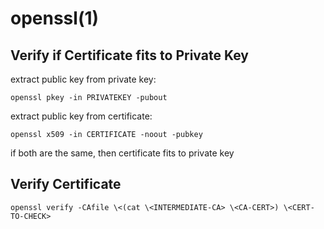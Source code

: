 # openssl(1)

## Verify if Certificate fits to Private Key

  extract public key from private key:

    openssl pkey -in PRIVATEKEY -pubout

  extract public key from certificate:

    openssl x509 -in CERTIFICATE -noout -pubkey

  if both are the same, then certificate fits to private key

## Verify Certificate

    openssl verify -CAfile \<(cat \<INTERMEDIATE-CA> \<CA-CERT>) \<CERT-TO-CHECK>

